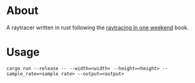 # About
A raytracer written in rust following the [raytracing in one weekend](https://raytracing.github.io/books/RayTracingInOneWeekend.html) book.

# Usage
```
cargo run --release -- --width=<width> --height=<height> --sample_rate=<sample rate> --output=<output>
```
